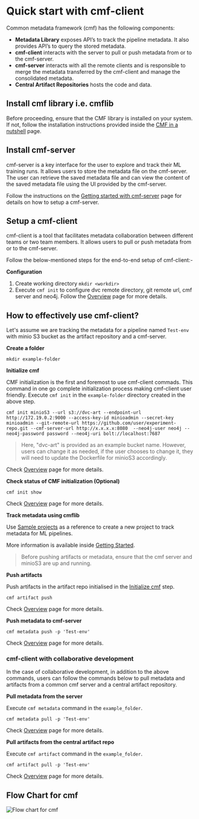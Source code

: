 # Quick start with cmf-client
Common metadata framework (cmf) has the following components:

- **Metadata Library** exposes API’s to track the pipeline metadata. It also provides API’s to query the stored metadata. 
- **cmf-client** interacts with the server to pull or push metadata from or to the cmf-server.
- **cmf-server** interacts with all the remote clients and is responsible to merge the metadata transferred by the cmf-client and manage the consolidated metadata. 
- **Central Artifact Repositories** hosts the code and data. 

## Install cmf library i.e. cmflib
Before proceeding, ensure that the CMF library is installed on your system. If not, follow the installation instructions provided inside the [CMF in a nutshell](../index.md) page. 

## Install cmf-server
cmf-server is a key interface for the user to explore and track their ML training runs. It allows users to store the metadata file on the cmf-server. The user can retrieve the saved metadata file and can view the content of the saved metadata file using the UI provided by the cmf-server.

Follow the instructions on the [Getting started with cmf-server](../cmf_server/cmf-server.md) page for details on how to setup a cmf-server.

## Setup a cmf-client 
cmf-client is a tool that facilitates metadata collaboration between different teams or two team members. It allows users to pull or push metadata from or to the cmf-server.

Follow the below-mentioned steps for the end-to-end setup of cmf-client:-

**Configuration**

1. Create working directory `mkdir <workdir>`
2. Execute `cmf init` to configure dvc remote directory, git remote url, cmf server and neo4j. Follow the [Overview](./cmf_client.md) page for more details.



## How to effectively use cmf-client?

Let's assume we are tracking the metadata for a pipeline named `Test-env` with minio S3 bucket as the artifact repository and a cmf-server.

**Create a folder**
```
mkdir example-folder
```
  
**Initialize cmf**

CMF initialization is the first and foremost to use cmf-client commads. This command in one go complete initialization process making cmf-client user friendly.     Execute `cmf init` in the `example-folder` directory created in the above step.
```
cmf init minioS3 --url s3://dvc-art --endpoint-url http://172.19.0.2:9000 --access-key-id minioadmin --secret-key minioadmin --git-remote-url https://github.com/user/experiment-repo.git --cmf-server-url http://x.x.x.x:8080  --neo4j-user neo4j --neo4j-password password --neo4j-uri bolt://localhost:7687
```
> Here, "dvc-art" is provided as an example bucket name. However, users can change it as needed, if the user chooses to change it, they will need to update the Dockerfile for minioS3 accordingly.

Check [Overview](./cmf_client.md) page for more details.

**Check status of CMF initialization (Optional)**
```
cmf init show
```
Check [Overview](./cmf_client.md) page for more details.

**Track metadata using cmflib**

Use [Sample projects](https://github.com/HewlettPackard/cmf/blob/master/examples/example-get-started/README.md) as a reference to create a new project to track metadata for ML pipelines.

More information is available inside [Getting Started](https://hewlettpackard.github.io/cmf/examples/getting_started/).


> Before pushing artifacts or metadata, ensure that the cmf server and minioS3 are up and running.


**Push artifacts**
  
Push artifacts in the artifact repo initialised in the [Initialize cmf](#initialize-cmf) step.
```
cmf artifact push 
```
Check [Overview](./cmf_client.md) page for more details.

**Push metadata to cmf-server**
```
cmf metadata push -p 'Test-env'
```
Check [Overview](./cmf_client.md) page for more details.

### cmf-client with collaborative development
In the case of collaborative development, in addition to the above commands, users can follow the commands below to pull metadata and artifacts from a common cmf server and a central artifact repository.

**Pull metadata from the server**

Execute `cmf metadata` command in the `example_folder`.
```
cmf metadata pull -p 'Test-env'
```
Check [Overview](./cmf_client.md) page for more details.

**Pull artifacts from the central artifact repo**

Execute `cmf artifact` command in the `example_folder`.
```
cmf artifact pull -p 'Test-env'
```
Check [Overview](./cmf_client.md) page for more details.

## Flow Chart for cmf
<img src="./../../assets/flow_chart_cmf.jpg" alt="Flow chart for cmf" style="display: block; margin: 0 auto" />
